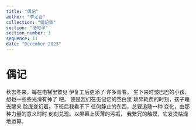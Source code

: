 ```yaml
---
title: "偶记"
author: "李尤台"
collection: "偶记集"
section: "感时孕"
section_number: 3
sequence: 11
date: "December 2023"
---
```


# 偶记

秋去冬来，每在电梯里瞥见
伊复工后更添了 许多青春。
生下来时皱巴巴的小孩，
想也一些些光滑有神了 吧。
便是我们在无记忆的空白里
琐碎耗费的时刻，孩子睡去醒来
脸庞变幻着。下班后我看不下
任何静止的东西，总要追随一种
变化，由那种力量的意义时时
刻刻兑现。以屏幕上灰薄的污垢，
我繁冗的触摸，它发烫枯燥地运算。
